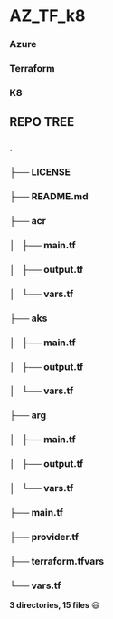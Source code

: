 # AZ_TF_k8
### Azure 
### Terraform 
### K8

## REPO TREE

### .
### **├── LICENSE**
### **├── README.md**
### ├── acr
### │   ├── main.tf
### │   ├── output.tf
### │   └── vars.tf
### ├── aks
### │   ├── main.tf
### │   ├── output.tf
### │   └── vars.tf
### ├── arg
### │   ├── main.tf
### │   ├── output.tf
### │   └── vars.tf
### ├── main.tf
### ├── provider.tf
### ├── terraform.tfvars
### └── vars.tf

__3 directories, 15 files__
:smiley:

